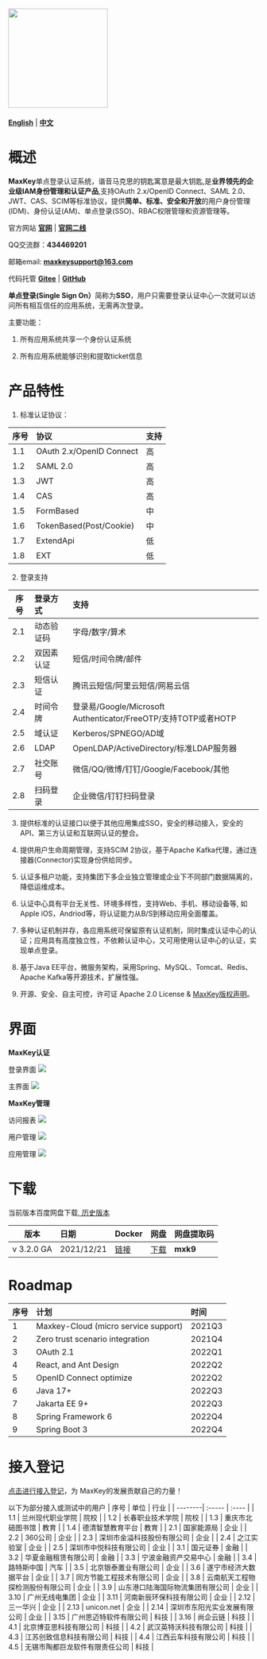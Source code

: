 # <img src="images/logo_maxkey.png?raw=true"  width="200px"   alt=""/>


<a href="README_en.md" target="_blank"><b>English</b></a>  |  <a href="README_zh.md" target="_blank"><b>中文</b></a>

# 概述

<b>MaxKey</b>单点登录认证系统，谐音马克思的钥匙寓意是最大钥匙,是<b>业界领先的企业级IAM身份管理和认证产品</b>,支持OAuth 2.x/OpenID Connect、SAML 2.0、JWT、CAS、SCIM等标准协议，提供<b>简单、标准、安全和开放</b>的用户身份管理(IDM)、身份认证(AM)、单点登录(SSO)、RBAC权限管理和资源管理等。

官方网站  <a href="https://www.maxkey.top" target="_blank"><b>官网</b></a> |  <a href="https://maxkeytop.gitee.io" target="_blank"><b>官网二线</b></a>

QQ交流群：<b>434469201</b> 

邮箱email: <b>maxkeysupport@163.com</b>

代码托管 <a href="https://gitee.com/dromara/MaxKey" target="_blank"><b>Gitee</b></a> | <a href="https://github.com/dromara/MaxKey" target="_blank"><b>GitHub</b></a>

 
<b>单点登录(Single Sign On）</b>简称为<b>SSO</b>，用户只需要登录认证中心一次就可以访问所有相互信任的应用系统，无需再次登录。
  
主要功能： 

1) 所有应用系统共享一个身份认证系统

2) 所有应用系统能够识别和提取ticket信息
 
 
# 产品特性

1.  标准认证协议：

| 序号    | 协议    |  支持   |
| --------| :-----  | :----   |
| 1.1     | OAuth 2.x/OpenID Connect    	|  高  |
| 1.2     | SAML 2.0                    	|  高  |
| 1.3     | JWT                         	|  高  |
| 1.4     | CAS                         	|  高  |
| 1.5     | FormBased                  		|  中  |
| 1.6     | TokenBased(Post/Cookie)     	|  中  |
| 1.7     | ExtendApi                   	|  低  |
| 1.8     | EXT                         	|  低  |

2. 登录支持

| 序号    | 登录方式      |   支持  |
| --------| :-----      | :----   |
| 2.1     | 动态验证码  | 字母/数字/算术   | 
| 2.2     | 双因素认证  | 短信/时间令牌/邮件 | 
| 2.3     | 短信认证    | 腾讯云短信/阿里云短信/网易云信  |
| 2.4     | 时间令牌    | 登录易/Google/Microsoft Authenticator/FreeOTP/支持TOTP或者HOTP |
| 2.5     | 域认证         | Kerberos/SPNEGO/AD域 |
| 2.6     | LDAP        | OpenLDAP/ActiveDirectory/标准LDAP服务器 |
| 2.7     | 社交账号    | 微信/QQ/微博/钉钉/Google/Facebook/其他  | 
| 2.8     | 扫码登录    | 企业微信/钉钉扫码登录  | 


3. 提供标准的认证接口以便于其他应用集成SSO，安全的移动接入，安全的API、第三方认证和互联网认证的整合。

4. 提供用户生命周期管理，支持SCIM 2协议，基于Apache Kafka代理，通过连接器(Connector)实现身份供给同步。

5. 认证多租户功能，支持集团下多企业独立管理或企业下不同部门数据隔离的，降低运维成本。

6. 认证中心具有平台无关性、环境多样性，支持Web、手机、移动设备等, 如Apple iOS，Andriod等，将认证能力从B/S到移动应用全面覆盖。

7. 多种认证机制并存，各应用系统可保留原有认证机制，同时集成认证中心的认证；应用具有高度独立性，不依赖认证中心，又可用使用认证中心的认证，实现单点登录。

8. 基于Java EE平台，微服务架构，采用Spring、MySQL、Tomcat、Redis、Apache Kafka等开源技术，扩展性强。  

9. 开源、安全、自主可控，许可证 Apache 2.0 License & <a href="https://maxkey.top/zh/about/licenses.html" target="_blank">MaxKey版权声明</a>。 


# 界面

**MaxKey认证**

登录界面
<img src="images/maxkey_login.png?raw=true"/>

主界面
<img src="images/maxkey_index.png?raw=true"/>

**MaxKey管理**

访问报表
<img src="images/maxkey_mgt_rpt.png?raw=true"/>

用户管理
<img src="images/maxkey_mgt_users.png?raw=true"/>

应用管理
<img src="images/maxkey_mgt_apps.png?raw=true"/>


# 下载

当前版本百度网盘下载,<a href="https://maxkey.top/zh/about/download.html" target="_blank"> 历史版本</a>

| 版本    | 日期    |  Docker      |  网盘      |  网盘提取码  |
| --------| :-----  | :----        | :----      | :----        |
| v 3.2.0 GA | 2021/12/21    |<a href="https://hub.docker.com/u/maxkeytop" target="_blank">链接</a>  |  <a href="https://pan.baidu.com/s/14pRYHXc9ctQNNOd4vDDlCQ" target="_blank">下载</a>  |  **mxk9**  |


# Roadmap

| 序号    | 计划    |  时间  |
| --------| :-----  | :----  |
| 1     | Maxkey-Cloud (micro service support)                      |  2021Q3  |
| 2     | Zero trust scenario integration                           |  2021Q4  |
| 3     | OAuth 2.1                                                 |  2022Q1  |
| 4     | React, and Ant Design                                     |  2022Q2  |
| 5     | OpenID Connect optimize                                   |  2022Q2  |
| 6     | Java 17+                                                  |  2022Q3  |
| 7     | Jakarta EE 9+                                             |  2022Q3  |
| 8     | Spring Framework 6                                        |  2022Q4  |
| 9     | Spring Boot 3                                             |  2022Q4  |


# 接入登记

<a href="https://gitee.com/dromara/MaxKey/issues/I2BNRZ" target="_blank"> 点击进行接入登记</a>，为 MaxKey的发展贡献自己的力量！


以下为部分接入或测试中的用户
| 序号    | 单位    |  行业   |
| --------| :-----  | :----   |
| 1.1     | 兰州现代职业学院                            |  院校  |
| 1.2     | 长春职业技术学院                            |  院校  |
| 1.3     | 重庆市北碚图书馆                            |  教育  |
| 1.4     | 德清智慧教育平台                            |  教育  |
| 2.1     | 国家能源局                                  |  企业  |
| 2.2     | 360公司                                     |  企业  |
| 2.3     | 深圳市金溢科技股份有限公司                  |  企业  |
| 2.4     | 之江实验室                                  |  企业  |
| 2.5     | 深圳市中悦科技有限公司                      |  企业  |
| 3.1     | 国元证券                                    |  金融  |
| 3.2     | 华夏金融租赁有限公司                        |  金融  |
| 3.3     | 宁波金融资产交易中心                        |  金融  |
| 3.4     | 路特斯中国                                  |  汽车  |
| 3.5     | 北京银泰置业有限公司                        |  企业  |
| 3.6     | 遂宁市经济大数据平台                        |  企业  |
| 3.7     | 同方节能工程技术有限公司                    |  企业  |
| 3.8     | 云南航天工程物探检测股份有限公司            |  企业  |
| 3.9     | 山东港口陆海国际物流集团有限公司            |  企业  |
| 3.10    | 广州无线电集团                              |  企业  |
| 3.11    | 河南新辰环保科技有限公司                    |  企业  |
| 2.12    | 三一华兴                                    |  企业  |
| 2.13    | unicon.net                                  |  企业  |
| 2.14    | 深圳市东阳光实业发展有限公司                |  企业  |
| 3.15    | 广州思迈特软件有限公司                      |  科技  |
| 3.16    | 尚企云链                                    |  科技  |
| 4.1     | 北京博亚思科技有限公司                      |  科技  |
| 4.2     | 武汉英特沃科技有限公司                      |  科技  |
| 4.3     | 江苏创致信息科技有限公司                    |  科技  |
| 4.4     | 江西云车科技有限公司                        |  科技  |
| 4.5     | 无锡市陶都巨龙软件有限责任公司              |  科技  |
